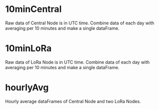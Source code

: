 # 10minCentral
Raw data of Central Node is in UTC time. Combine data of each day with averaging per 10 minutes and make a single dataFrame.

# 10minLoRa
Raw data of LoRa Node is in UTC time. Combine data of each day with averaging per 10 minutes and make a single dataFrame.

# hourlyAvg
Hourly average dataFrames of Central Node and two LoRa Nodes. 
